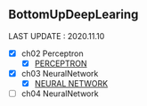## BottomUpDeepLearing

LAST UPDATE : 2020.11.10

- [x] ch02 Perceptron
    - [x] [PERCEPTRON](https://github.com/liw5589/BottomUpDeepLearing/tree/master/ch%2002%20%ED%8D%BC%EC%85%89%ED%8A%B8%EB%A1%A0)
- [x] ch03 NeuralNetwork
    - [x] [NEURAL NETWORK](https://github.com/liw5589/BottomUpDeepLearing/tree/master/ch%2003%20%EC%8B%A0%EA%B2%BD%EB%A7%9D)
- [ ] ch04 NeuralNetwork
